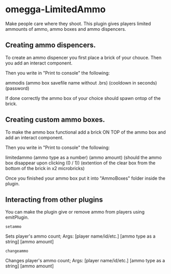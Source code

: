 # omegga-LimitedAmmo
Make people care where they shoot.
This plugin gives players limited ammounts of ammo, ammo boxes and ammo dispencers.

## Creating ammo dispencers.
To create an ammo dispencer you first place a brick of your chouce. Then you add an interact component.

Then you write in "Print to console" the following:

ammodis (ammo box savefile name without .brs) (cooldown in seconds) (password)

If done correctly the ammo box of your choice should spawn ontop of the brick.

## Creating custom ammo boxes.
To make the ammo box functional add a brick ON TOP of the ammo box and add an interact component.

Then you write in "Print to console" the following:

limitedammo (ammo type as a number) (ammo amount) (should the ammo box disappear upon clicking (0 / 1)) (extention of the clear box from the bottom of the brick in x2 microbricks)

Once you finished your ammo box put it into "AmmoBoxes" folder inside the plugin.

## Interacting from other plugins

You can make the plugin give or remove ammo from players using emitPlugin.

```
setammo
```
Sets player's ammo count;
Args:
[player name/id/etc.] [ammo type as a string] [ammo amount]

```
changeammo
```
Changes player's ammo count;
Args:
[player name/id/etc.] [ammo type as a string] [ammo amount]
